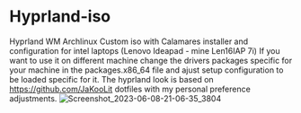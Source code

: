 # Hyprland-iso
Hyprland WM Archlinux Custom iso with Calamares installer and configuration for intel laptops (Lenovo Ideapad - mine Len16IAP 7i)
If you want to use it on different machine change the drivers packages specific for your machine in the packages.x86_64 file and ajust setup configuration
to be loaded specific for it.
The hyprland look is based on https://github.com/JaKooLit dotfiles with my personal preference adjustments.
![Screenshot_2023-06-08-21-06-35_3804](https://github.com/322sirc/Hyprland-iso/assets/108036478/30984911-1b16-4c8e-8fd4-25aceaf4cef1)
